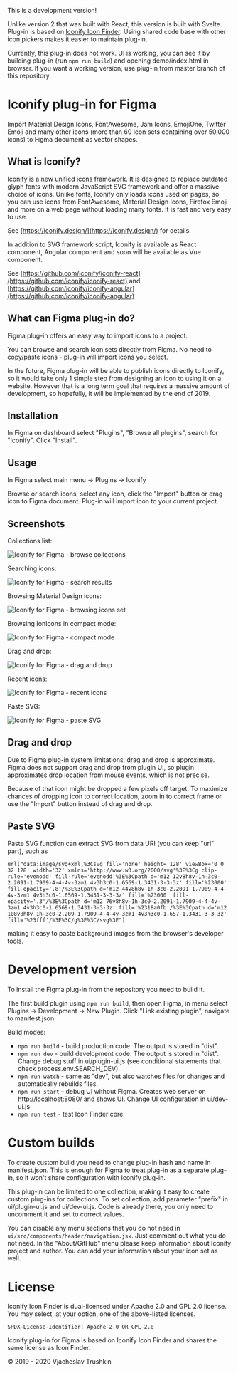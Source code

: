 This is a development version!

Unlike version 2 that was built with React, this version is built with Svelte. Plug-in is based on [Iconify Icon Finder](https://github.com/iconify/icon-finder). Using shared code base with other icon pickers makes it easier to maintain plug-in.

Currently, this plug-in does not work. UI is working, you can see it by building plug-in (run `npm run build`) and opening demo/index.html in browser. If you want a working version, use plug-in from master branch of this repository.

# Iconify plug-in for Figma

Import Material Design Icons, FontAwesome, Jam Icons, EmojiOne, Twitter Emoji and many other icons (more than 60 icon sets containing over 50,000 icons) to Figma document as vector shapes.

## What is Iconify?

Iconify is a new unified icons framework. It is designed to replace outdated glyph fonts with modern JavaScript SVG framework
and offer a massive choice of icons. Unlike fonts, Iconify only loads icons used on pages, so you can use icons from FontAwesome,
Material Design Icons, Firefox Emoji and more on a web page without loading many fonts. It is fast and very easy to use.

See [https://iconify.design/](https://iconify.design/) for details.

In addition to SVG framework script, Iconify is available as React component, Angular component and soon will be available as Vue component.

See [https://github.com/iconify/iconify-react](https://github.com/iconify/iconify-react) and [https://github.com/iconify/iconify-angular](https://github.com/iconify/iconify-angular)

## What can Figma plug-in do?

Figma plug-in offers an easy way to import icons to a project.

You can browse and search icon sets directly from Figma. No need to copy/paste icons - plug-in will import icons you select.

In the future, Figma plug-in will be able to publish icons directly to Iconify, so it would take only 1 simple step from designing an icon to using it on a website. However that is a long term goal that requires a massive amount of development, so hopefully, it will be implemented by the end of 2019.

## Installation

In Figma on dashboard select "Plugins", "Browse all plugins", search for "Iconify". Click "Install".

## Usage

In Figma select main menu -> Plugins -> Iconify

Browse or search icons, select any icon, click the "Import" button or drag icon to Figma document. Plug-in will import icon to your current project.

## Screenshots

Collections list:

![Iconify for Figma - browse collections](https://iconify.github.io/iconify-figma/screenshots/collections.png)

Searching icons:

![Iconify for Figma - search results](https://iconify.github.io/iconify-figma/screenshots/search.png)

Browsing Material Design icons:

![Iconify for Figma - browsing icons set](https://iconify.github.io/iconify-figma/screenshots/collection.png)

Browsing IonIcons in compact mode:

![Iconify for Figma - compact mode](https://iconify.github.io/iconify-figma/screenshots/compact.png)

Drag and drop:

![Iconify for Figma - drag and drop](https://iconify.github.io/iconify-figma/screenshots/drag-drop.png)

Recent icons:

![Iconify for Figma - recent icons](https://iconify.github.io/iconify-figma/screenshots/recent.png)

Paste SVG:

![Iconify for Figma - paste SVG](https://iconify.github.io/iconify-figma/screenshots/paste.png)

## Drag and drop

Due to Figma plug-in system limitations, drag and drop is approximate.
Figma does not support drag and drop from plugin UI, so plugin approximates drop location from mouse events, which is not precise.

Because of that icon might be dropped a few pixels off target. To maximize chances of dropping icon to correct location, zoom in to correct frame or use the "Import" button instead of drag and drop.

## Paste SVG

Paste SVG function can extract SVG from data URI (you can keep "url" part), such as

```
url("data:image/svg+xml,%3Csvg fill='none' height='128' viewBox='0 0 32 128' width='32' xmlns='http://www.w3.org/2000/svg'%3E%3Cg clip-rule='evenodd' fill-rule='evenodd'%3E%3Cpath d='m12 12v8h8v-1h-3c0-2.2091-1.7909-4-4-4v-3zm1 4v3h3c0-1.6569-1.3431-3-3-3z' fill='%23000' fill-opacity='.8'/%3E%3Cpath d='m12 44v8h8v-1h-3c0-2.2091-1.7909-4-4-4v-3zm1 4v3h3c0-1.6569-1.3431-3-3-3z' fill='%23000' fill-opacity='.3'/%3E%3Cpath d='m12 76v8h8v-1h-3c0-2.2091-1.7909-4-4-4v-3zm1 4v3h3c0-1.6569-1.3431-3-3-3z' fill='%2318a0fb'/%3E%3Cpath d='m12 108v8h8v-1h-3c0-2.209-1.7909-4-4-4v-3zm1 4v3h3c0-1.657-1.3431-3-3-3z' fill='%23fff'/%3E%3C/g%3E%3C/svg%3E")
```

making it easy to paste background images from the browser's developer tools.

# Development version

To install the Figma plug-in from the repository you need to build it.

The first build plugin using `npm run build`, then open Figma, in menu select Plugins -> Development -> New Plugin. Click "Link existing plugin", navigate to manifest.json

Build modes:

-   `npm run build` - build production code. The output is stored in "dist".
-   `npm run dev` - build development code. The output is stored in "dist". Change debug stuff in ui/plugin-ui.js (see conditional statements that check process.env.SEARCH_DEV).
-   `npm run watch` - same as "dev", but also watches files for changes and automatically rebuilds files.
-   `npm run start` - debug UI without Figma. Creates web server on http://localhost:8080/ and shows UI. Change UI configuration in ui/dev-ui.js
-   `npm run test` - test Icon Finder core.

# Custom builds

To create custom build you need to change plug-in hash and name in manifest.json. This is enough for Figma to treat plug-in as a separate plug-in, so it won't share configuration with Iconify plug-in.

This plug-in can be limited to one collection, making it easy to create custom plug-ins for collections. To set collection, add parameter "prefix" in ui/plugin-ui.js and ui/dev-ui.js. Code is already there, you only need to uncomment it and set to correct values.

You can disable any menu sections that you do not need in `ui/src/components/header/navigation.jsx`. Just comment out what you do not need. In the "About/GitHub" menu please keep information about Iconify project and author. You can add your information about your icon set as well.

# License

Iconify Icon Finder is dual-licensed under Apache 2.0 and GPL 2.0 license. You may select, at your option, one of the above-listed licenses.

`SPDX-License-Identifier: Apache-2.0 OR GPL-2.0`

Iconify plug-in for Figma is based on Iconify Icon Finder and shares the same license as Icon Finder.

© 2019 - 2020 Vjacheslav Trushkin
